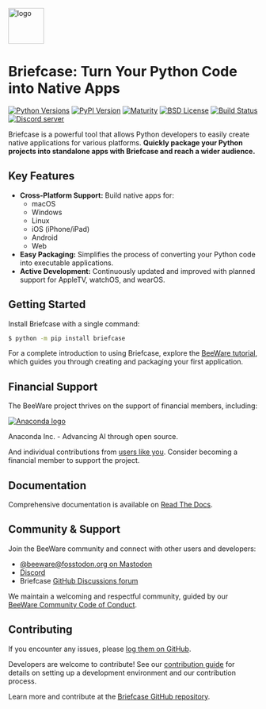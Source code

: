 [<img src="https://beeware.org/project/briefcase/briefcase.png" width="72" alt="logo" />](https://beeware.org/briefcase)

# Briefcase: Turn Your Python Code into Native Apps

[![Python Versions](https://img.shields.io/pypi/pyversions/briefcase.svg)](https://pypi.python.org/pypi/briefcase)
[![PyPI Version](https://img.shields.io/pypi/v/briefcase.svg)](https://pypi.python.org/pypi/briefcase)
[![Maturity](https://img.shields.io/pypi/status/briefcase.svg)](https://pypi.python.org/pypi/briefcase)
[![BSD License](https://img.shields.io/pypi/l/briefcase.svg)](https://github.com/beeware/briefcase/blob/main/LICENSE)
[![Build Status](https://github.com/beeware/briefcase/workflows/CI/badge.svg?branch=main)](https://github.com/beeware/briefcase/actions)
[![Discord server](https://img.shields.io/discord/836455665257021440?label=Discord%20Chat&logo=discord&style=plastic)](https://beeware.org/bee/chat/)

Briefcase is a powerful tool that allows Python developers to easily create native applications for various platforms.  **Quickly package your Python projects into standalone apps with Briefcase and reach a wider audience.**

## Key Features

*   **Cross-Platform Support:** Build native apps for:
    *   macOS
    *   Windows
    *   Linux
    *   iOS (iPhone/iPad)
    *   Android
    *   Web
*   **Easy Packaging:** Simplifies the process of converting your Python code into executable applications.
*   **Active Development:**  Continuously updated and improved with planned support for AppleTV, watchOS, and wearOS.

## Getting Started

Install Briefcase with a single command:

```bash
$ python -m pip install briefcase
```

For a complete introduction to using Briefcase, explore the [BeeWare tutorial](https://docs.beeware.org), which guides you through creating and packaging your first application.

## Financial Support

The BeeWare project thrives on the support of financial members, including:

[![Anaconda logo](https://beeware.org/community/members/anaconda/anaconda-large.png)](https://anaconda.com/)

Anaconda Inc. - Advancing AI through open source.

And individual contributions from [users like
you](https://beeware.org/community/members/). Consider becoming a financial member to support the project.

## Documentation

Comprehensive documentation is available on [Read The Docs](https://briefcase.readthedocs.io).

## Community & Support

Join the BeeWare community and connect with other users and developers:

*   [@beeware@fosstodon.org on Mastodon](https://fosstodon.org/@beeware)
*   [Discord](https://beeware.org/bee/chat/)
*   Briefcase [GitHub Discussions forum](https://github.com/beeware/briefcase/discussions)

We maintain a welcoming and respectful community, guided by our [BeeWare Community Code of Conduct](https://beeware.org/community/behavior/).

## Contributing

If you encounter any issues, please [log them on GitHub](https://github.com/beeware/briefcase/issues).

Developers are welcome to contribute!  See our [contribution
guide](https://briefcase.readthedocs.io/en/latest/how_to/contribute/index.html) for details on setting up a development environment and our contribution process.

Learn more and contribute at the [Briefcase GitHub repository](https://github.com/beeware/briefcase).